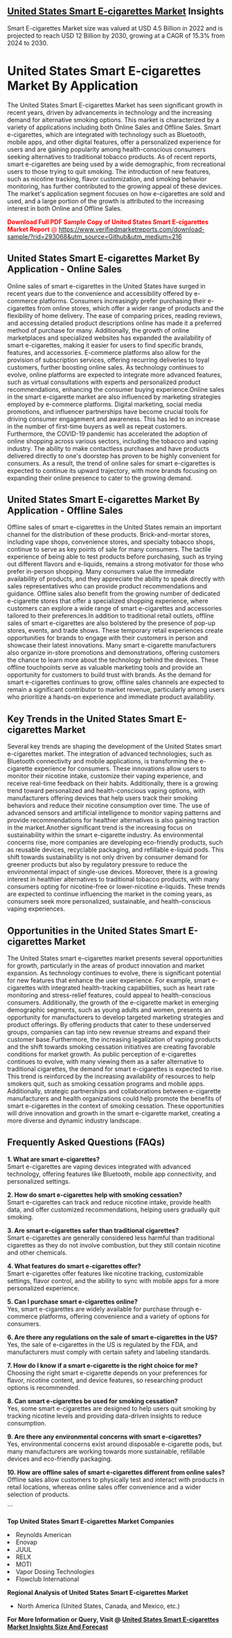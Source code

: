 <h2><a href="https://www.verifiedmarketreports.com/download-sample/?rid=293068&amp;utm_source=Github&amp;utm_medium=216" target="_blank">United States Smart E-cigarettes Market</a> Insights</h2><p>Smart E-cigarettes Market size was valued at USD 4.5 Billion in 2022 and is projected to reach USD 12 Billion by 2030, growing at a CAGR of 15.3% from 2024 to 2030.</p><p><h1>United States Smart E-cigarettes Market By Application</h1><p>The United States Smart E-cigarettes Market has seen significant growth in recent years, driven by advancements in technology and the increasing demand for alternative smoking options. This market is characterized by a variety of applications including both Online Sales and Offline Sales. Smart e-cigarettes, which are integrated with technology such as Bluetooth, mobile apps, and other digital features, offer a personalized experience for users and are gaining popularity among health-conscious consumers seeking alternatives to traditional tobacco products. As of recent reports, smart e-cigarettes are being used by a wide demographic, from recreational users to those trying to quit smoking. The introduction of new features, such as nicotine tracking, flavor customization, and smoking behavior monitoring, has further contributed to the growing appeal of these devices. The market's application segment focuses on how e-cigarettes are sold and used, and a large portion of the growth is attributed to the increasing interest in both Online and Offline Sales.<p><span class=""><span style="color: #ff0000;"><strong>Download Full PDF Sample Copy of United States Smart E-cigarettes Market Report</strong> @ </span><a href="https://www.verifiedmarketreports.com/download-sample/?rid=293068&amp;utm_source=Github&amp;utm_medium=216" target="_blank">https://www.verifiedmarketreports.com/download-sample/?rid=293068&amp;utm_source=Github&amp;utm_medium=216</a></span></p></p><h2>United States Smart E-cigarettes Market By Application - Online Sales</h2><p>Online sales of smart e-cigarettes in the United States have surged in recent years due to the convenience and accessibility offered by e-commerce platforms. Consumers increasingly prefer purchasing their e-cigarettes from online stores, which offer a wider range of products and the flexibility of home delivery. The ease of comparing prices, reading reviews, and accessing detailed product descriptions online has made it a preferred method of purchase for many. Additionally, the growth of online marketplaces and specialized websites has expanded the availability of smart e-cigarettes, making it easier for users to find specific brands, features, and accessories. E-commerce platforms also allow for the provision of subscription services, offering recurring deliveries to loyal customers, further boosting online sales. As technology continues to evolve, online platforms are expected to integrate more advanced features, such as virtual consultations with experts and personalized product recommendations, enhancing the consumer buying experience.Online sales in the smart e-cigarette market are also influenced by marketing strategies employed by e-commerce platforms. Digital marketing, social media promotions, and influencer partnerships have become crucial tools for driving consumer engagement and awareness. This has led to an increase in the number of first-time buyers as well as repeat customers. Furthermore, the COVID-19 pandemic has accelerated the adoption of online shopping across various sectors, including the tobacco and vaping industry. The ability to make contactless purchases and have products delivered directly to one's doorstep has proven to be highly convenient for consumers. As a result, the trend of online sales for smart e-cigarettes is expected to continue its upward trajectory, with more brands focusing on expanding their online presence to cater to the growing demand.<h2>United States Smart E-cigarettes Market By Application - Offline Sales</h2><p>Offline sales of smart e-cigarettes in the United States remain an important channel for the distribution of these products. Brick-and-mortar stores, including vape shops, convenience stores, and specialty tobacco shops, continue to serve as key points of sale for many consumers. The tactile experience of being able to test products before purchasing, such as trying out different flavors and e-liquids, remains a strong motivator for those who prefer in-person shopping. Many consumers value the immediate availability of products, and they appreciate the ability to speak directly with sales representatives who can provide product recommendations and guidance. Offline sales also benefit from the growing number of dedicated e-cigarette stores that offer a specialized shopping experience, where customers can explore a wide range of smart e-cigarettes and accessories tailored to their preferences.In addition to traditional retail outlets, offline sales of smart e-cigarettes are also bolstered by the presence of pop-up stores, events, and trade shows. These temporary retail experiences create opportunities for brands to engage with their customers in person and showcase their latest innovations. Many smart e-cigarette manufacturers also organize in-store promotions and demonstrations, offering customers the chance to learn more about the technology behind the devices. These offline touchpoints serve as valuable marketing tools and provide an opportunity for customers to build trust with brands. As the demand for smart e-cigarettes continues to grow, offline sales channels are expected to remain a significant contributor to market revenue, particularly among users who prioritize a hands-on experience and immediate product availability.<h2>Key Trends in the United States Smart E-cigarettes Market</h2><p>Several key trends are shaping the development of the United States smart e-cigarettes market. The integration of advanced technologies, such as Bluetooth connectivity and mobile applications, is transforming the e-cigarette experience for consumers. These innovations allow users to monitor their nicotine intake, customize their vaping experience, and receive real-time feedback on their habits. Additionally, there is a growing trend toward personalized and health-conscious vaping options, with manufacturers offering devices that help users track their smoking behaviors and reduce their nicotine consumption over time. The use of advanced sensors and artificial intelligence to monitor vaping patterns and provide recommendations for healthier alternatives is also gaining traction in the market.Another significant trend is the increasing focus on sustainability within the smart e-cigarette industry. As environmental concerns rise, more companies are developing eco-friendly products, such as reusable devices, recyclable packaging, and refillable e-liquid pods. This shift towards sustainability is not only driven by consumer demand for greener products but also by regulatory pressure to reduce the environmental impact of single-use devices. Moreover, there is a growing interest in healthier alternatives to traditional tobacco products, with many consumers opting for nicotine-free or lower-nicotine e-liquids. These trends are expected to continue influencing the market in the coming years, as consumers seek more personalized, sustainable, and health-conscious vaping experiences.<h2>Opportunities in the United States Smart E-cigarettes Market</h2><p>The United States smart e-cigarettes market presents several opportunities for growth, particularly in the areas of product innovation and market expansion. As technology continues to evolve, there is significant potential for new features that enhance the user experience. For example, smart e-cigarettes with integrated health-tracking capabilities, such as heart rate monitoring and stress-relief features, could appeal to health-conscious consumers. Additionally, the growth of the e-cigarette market in emerging demographic segments, such as young adults and women, presents an opportunity for manufacturers to develop targeted marketing strategies and product offerings. By offering products that cater to these underserved groups, companies can tap into new revenue streams and expand their customer base.Furthermore, the increasing legalization of vaping products and the shift towards smoking cessation initiatives are creating favorable conditions for market growth. As public perception of e-cigarettes continues to evolve, with many viewing them as a safer alternative to traditional cigarettes, the demand for smart e-cigarettes is expected to rise. This trend is reinforced by the increasing availability of resources to help smokers quit, such as smoking cessation programs and mobile apps. Additionally, strategic partnerships and collaborations between e-cigarette manufacturers and health organizations could help promote the benefits of smart e-cigarettes in the context of smoking cessation. These opportunities will drive innovation and growth in the smart e-cigarette market, creating a more diverse and dynamic industry landscape.<h2>Frequently Asked Questions (FAQs)</h2><p><strong>1. What are smart e-cigarettes?</strong><br>Smart e-cigarettes are vaping devices integrated with advanced technology, offering features like Bluetooth, mobile app connectivity, and personalized settings.</p><p><strong>2. How do smart e-cigarettes help with smoking cessation?</strong><br>Smart e-cigarettes can track and reduce nicotine intake, provide health data, and offer customized recommendations, helping users gradually quit smoking.</p><p><strong>3. Are smart e-cigarettes safer than traditional cigarettes?</strong><br>Smart e-cigarettes are generally considered less harmful than traditional cigarettes as they do not involve combustion, but they still contain nicotine and other chemicals.</p><p><strong>4. What features do smart e-cigarettes offer?</strong><br>Smart e-cigarettes offer features like nicotine tracking, customizable settings, flavor control, and the ability to sync with mobile apps for a more personalized experience.</p><p><strong>5. Can I purchase smart e-cigarettes online?</strong><br>Yes, smart e-cigarettes are widely available for purchase through e-commerce platforms, offering convenience and a variety of options for consumers.</p><p><strong>6. Are there any regulations on the sale of smart e-cigarettes in the US?</strong><br>Yes, the sale of e-cigarettes in the US is regulated by the FDA, and manufacturers must comply with certain safety and labeling standards.</p><p><strong>7. How do I know if a smart e-cigarette is the right choice for me?</strong><br>Choosing the right smart e-cigarette depends on your preferences for flavor, nicotine content, and device features, so researching product options is recommended.</p><p><strong>8. Can smart e-cigarettes be used for smoking cessation?</strong><br>Yes, some smart e-cigarettes are designed to help users quit smoking by tracking nicotine levels and providing data-driven insights to reduce consumption.</p><p><strong>9. Are there any environmental concerns with smart e-cigarettes?</strong><br>Yes, environmental concerns exist around disposable e-cigarette pods, but many manufacturers are working towards more sustainable, refillable devices and eco-friendly packaging.</p><p><strong>10. How are offline sales of smart e-cigarettes different from online sales?</strong><br>Offline sales allow customers to physically test and interact with products in retail locations, whereas online sales offer convenience and a wider selection of products.</p>```</p><p><strong>Top United States Smart E-cigarettes Market Companies</strong></p><div data-test-id=""><p><li>Reynolds American</li><li> Enovap</li><li> JUUL</li><li> RELX</li><li> MOTI</li><li> Vapor Dosing Technologies</li><li> Flowclub International</li></p><div><strong>Regional Analysis of&nbsp;United States Smart E-cigarettes Market</strong></div><ul><li dir="ltr"><p dir="ltr">North America&nbsp;(United States, Canada, and Mexico, etc.)</p></li></ul><p><strong>For More Information or Query, Visit @&nbsp;</strong><strong><a href="https://www.verifiedmarketreports.com/product/smart-e-cigarettes-market/?utm_source=Github&amp;utm_medium=216" target="_blank">United States Smart E-cigarettes Market Insights Size And Forecast</a></strong></p></div>
